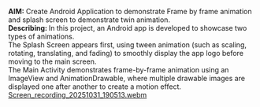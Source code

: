 <b>AIM:</b> Create Android Application to demonstrate Frame by frame animation and splash screen to demonstrate twin animation.<br>
<b>Describing:  </b>In this project, an Android app is developed to showcase two types of animations.<br>
The Splash Screen appears first, using tween animation (such as scaling, rotating, translating, and fading) to smoothly display the app logo before moving to the main screen.<br>
The Main Activity demonstrates frame-by-frame animation using an ImageView and AnimationDrawable, where multiple drawable images are displayed one after another to create a motion effect.<br>
[Screen_recording_20251031_190513.webm](https://github.com/user-attachments/assets/26501a8e-d186-4848-a6e4-9dd02a04d7c1)
